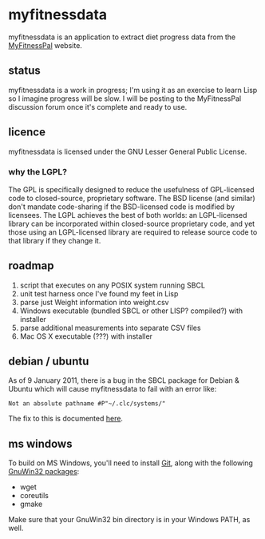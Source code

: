 myfitnessdata
=============
myfitnessdata is an application to extract diet progress data from the [MyFitnessPal](http://www.myfitnesspal.com/) website.

status
------
myfitnessdata is a work in progress; I'm using it as an exercise to learn Lisp so I imagine progress will be slow.  I will be posting to the MyFitnessPal discussion forum once it's complete and ready to use.

licence
-------
myfitnessdata is licensed under the GNU Lesser General Public License.

### why the LGPL?
The GPL is specifically designed to reduce the usefulness of GPL-licensed code to closed-source, proprietary software. The BSD license (and similar) don't mandate code-sharing if the BSD-licensed code is modified by licensees. The LGPL achieves the best of both worlds: an LGPL-licensed library can be incorporated within closed-source proprietary code, and yet those using an LGPL-licensed library are required to release source code to that library if they change it.

roadmap
-------
1. script that executes on any POSIX system running SBCL
2. unit test harness once I've found my feet in Lisp
3. parse just Weight information into weight.csv
4. Windows executable (bundled SBCL or other LISP? compiled?) with installer
5. parse additional measurements into separate CSV files
6. Mac OS X executable (???) with installer

debian / ubuntu
---------------
As of 9 January 2011, there is a bug in the SBCL package for Debian & Ubuntu which will cause myfitnessdata to fail with an error like:

`Not an absolute pathname #P"~/.clc/systems/"`

The fix to this is documented [here](http://ikki.ws/showpost?postid=103).

ms windows
----------
To build on MS Windows, you'll need to install [Git](http://code.google.com/p/msysgit/), along with the following [GnuWin32 packages](http://gnuwin32.sourceforge.net/packages.html):

* wget
* coreutils
* gmake

Make sure that your GnuWin32 bin directory is in your Windows PATH, as well.



